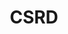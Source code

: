 ---
title: "CSRD"
description: ""
banner: "images/exoscale-icon.png"
weight: 3
tags: [sustainability]
level: [introductory]
categories: [exoscale,kubernetes]
---
